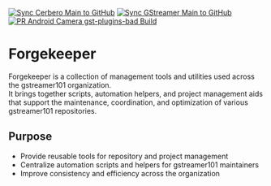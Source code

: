 [![Sync Cerbero Main to GitHub](https://github.com/gstreamer101/forgekeeper/actions/workflows/sync-cebero.yml/badge.svg)](https://github.com/gstreamer101/forgekeeper/actions/workflows/sync-cebero.yml)
[![Sync GStreamer Main to GitHub](https://github.com/gstreamer101/forgekeeper/actions/workflows/sync-gstreamer.yml/badge.svg)](https://github.com/gstreamer101/forgekeeper/actions/workflows/sync-gstreamer.yml)
[![PR Android Camera gst-plugins-bad Build](https://github.com/gstreamer101/gstreamer/actions/workflows/pr-check.yaml/badge.svg)](https://github.com/gstreamer101/gstreamer/actions/workflows/pr-check.yaml)

# Forgekeeper

Forgekeeper is a collection of management tools and utilities used across the gstreamer101 organization.  
It brings together scripts, automation helpers, and project management aids that support the maintenance, coordination, and optimization of various gstreamer101 repositories.

## Purpose

- Provide reusable tools for repository and project management
- Centralize automation scripts and helpers for gstreamer101 maintainers
- Improve consistency and efficiency across the organization
